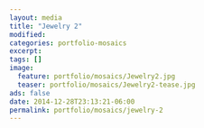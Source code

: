 ```yaml
---
layout: media
title: "Jewelry 2"
modified:
categories: portfolio-mosaics
excerpt:
tags: []
image:
  feature: portfolio/mosaics/Jewelry2.jpg
  teaser: portfolio/mosaics/Jewelry2-tease.jpg
ads: false
date: 2014-12-28T23:13:21-06:00
permalink: portfolio/mosaics/jewelry-2
---
```


